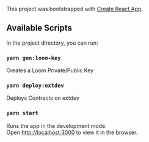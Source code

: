 This project was bootstrapped with [Create React App](https://github.com/facebook/create-react-app).

## Available Scripts

In the project directory, you can run:


### `yarn gen:loom-key`

Creates a Loom Private/Public Key

### `yarn deploy:extdev`

Deploys Contracts on extdev

### `yarn start`

Runs the app in the development mode.<br>
Open [http://localhost:3000](http://localhost:3000) to view it in the browser.
